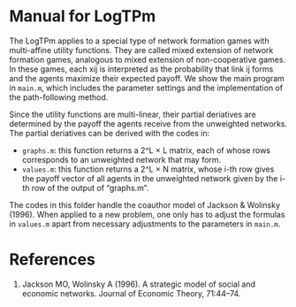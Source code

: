 # Manual for LogTPm
The LogTPm applies to a special type of network formation games with multi-affine
utility functions. They are called mixed extension of network formation games, analogous
to mixed extension of non-cooperative games. In these games, each xij is interpreted as the probability that link ij forms and the agents maximize their expected payoff.
We show the main program in `main.m`, which includes the parameter settings and the
implementation of the path-following method. 

Since the utility functions are multi-linear, their partial deriatives are determined by the payoff the agents receive from the unweighted networks.
The partial deriatives can be derived with the codes in:
- `graphs.m`: this function returns a 2^L × L matrix, each of whose rows corresponds
to an unweighted network that may form.
- `values.m`: this function returns a 2^L × N matrix, whose i-th row gives the payoff
vector of all agents in the unweighted network given by the i-th row of the output
of “graphs.m”.


The codes in this folder handle the coauthor model of Jackson & Wolinsky (1996). When applied to
a new problem, one only has to adjust the formulas in `values.m` apart from necessary
adjustments to the parameters in `main.m`.

# References
1. Jackson MO, Wolinsky A (1996). A strategic model of social and economic networks. Journal of Economic Theory, 71:44–74.
